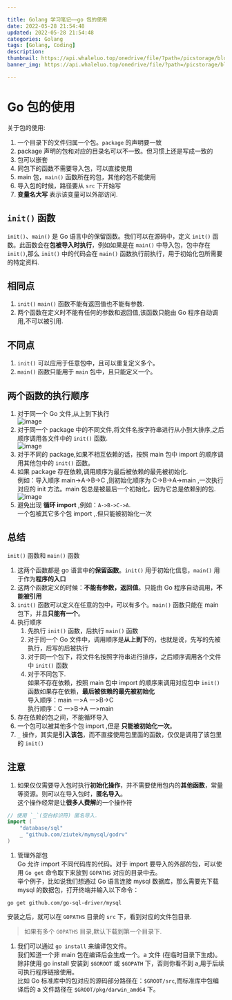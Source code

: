 ```yaml
---

title: Golang 学习笔记——go 包的使用
date: 2022-05-28 21:54:48
updated: 2022-05-28 21:54:48
categories: Golang
tags: [Golang, Coding]
description:
thumbnail: https://api.whaleluo.top/onedrive/file/?path=/picstorage/blog/Golang/icon_img.png&webp=true
banner_img: https://api.whaleluo.top/onedrive/file/?path=/picstorage/blog/Golang/icon_img.png&webp=true

---
```


# Go 包的使用

关于包的使用:

1. 一个目录下的文件归属一个包。`package` 的声明要一致
2. package 声明的包和对应的目录名可以不一致。但习惯上还是写成一致的
3. 包可以嵌套
4. 同包下的函数不需要导入包，可以直接使用
5. main 包，`main()` 函数所在的包，其他的包不能使用
6. 导入包的时候，路径要从 `src` 下开始写
7. **变量名大写** 表示该变量可以外部访问.

## `init()` 函数

`init()`、`main()` 是 Go 语言中的保留函数。我们可以在源码中，定义 `init()` 函数。此函数会在**包被导入时执行**，例如如果是在 `main()` 中导入包，包中存在 `init()`,那么 `init()` 中的代码会在 `main()` 函数执行前执行，用于初始化包所需要的特定资料.

## 相同点

1. `init()` `main()` 函数不能有返回值也不能有参数.
2. 两个函数在定义时不能有任何的参数和返回值,该函数只能由 Go 程序自动调用,不可以被引用.

## 不同点

1. `init()` 可以应用于任意包中，且可以重复定义多个。
2. `main()` 函数只能用于 `main` 包中，且只能定义一个。

## 两个函数的执行顺序

1. 对于同一个 Go 文件,从上到下执行  
   ![image](https://api.whaleluo.top/onedrive/file/?path=/picstorage/blog/Golang/package-1.png&webp=true)
2. 对于同一个 package 中的不同文件,将文件名按字符串进行从小到大排序,之后顺序调用各文件中的 `init()` 函数.  
   ![image](https://api.whaleluo.top/onedrive/file/?path=/picstorage/blog/Golang/package-2.png&webp=true)
3. 对于不同的 package,如果不相互依赖的话，按照 main 包中 import 的顺序调用其他包中的 `init()` 函数。
4. 如果 package 存在依赖,调用顺序为最后被依赖的最先被初始化.  
   例如：导入顺序 main->A->B->C ,则初始化顺序为 C->B->A->main ,一次执行对应的 init 方法。main 包总是被最后一个初始化，因为它总是依赖别的包.  
   ![image](https://api.whaleluo.top/onedrive/file/?path=/picstorage/blog/Golang/package-3.png&webp=true)
5. 避免出现 **循环 import** ,例如：`A->B->C->A`.  
   一个包被其它多个包 import ,.但只能被初始化一次

## 总结

`init()` 函数和 `main()` 函数

1. 这两个函数都是 go 语言中的**保留函数**。`init()` 用于初始化信息，`main()` 用于作为**程序的入口**
2. 这两个函数定义的时候：**不能有参数，返回值**。只能由 Go 程序自动调用，**不能被引用**
3. `init()` 函数可以定义在任意的包中，可以有多个。`main()` 函数只能在 main 包下，并且**只能有一个**。
4. 执行顺序
   1. 先执行 `init()` 函数，后执行 `main()` 函数
   2. 对于同一个 Go 文件中，调用顺序是**从上到下**的，也就是说，先写的先被执行，后写的后被执行
   3. 对于同一个包下，将文件名按照字符串进行排序，之后顺序调用各个文件中 `init()` 函数
   4. 对于不同包下.  
      如果不存在依赖，按照 main 包中 import 的顺序来调用对应包中 `init()` 函数如果存在依赖，**最后被依赖的最先被初始化**  
      导入顺序：main 一>A 一>B->C  
      执行顺序：C 一>B->A 一>main
5. 存在依赖的包之间，不能循环导入
6. 一个包可以被其他多个包 import ,但是 **只能被初始化一次**。
7. `_` 操作，其实是**引入该包**，而不直接使用包里面的函数，仅仅是调用了该包里的 `init()`

## 注意

1. 如果仅仅需要导入包时执行**初始化操作**，并不需要使用包内的**其他函数**，常量等资源。则可以在导入包时，**匿名导入**。  
   这个操作经常是让**很多人费解**的一个操作符

```go
// 使用 `_`(空白标识符) 匿名导入.
import (
    "database/sql"
    _ "github.com/ziutek/mymysql/godrv"
)
```

1. 管理外部包  
   Go 允许 import 不同代码库的代码。对于 import 要导入的外部的包，可以使用 `Go get` 命令取下来放到 `GOPATHS` 对应的目录中去。  
   举个例子，比如说我们想通过 Go 语言连接 mysql 数据库，那么需要先下载 mysql 的数据包，打开终端并输入以下命令：

```shell
go get github.com/go-sql-driver/mysql
```

安装之后，就可以在 `GOPATHS` 目录的 `src` 下，看到对应的文件包目录.

> 如果有多个 `GOPATHS` 目录,默认下载到第一个目录下.

1. 我们可以通过 `go install` 来编译包文件。  
   我们知道一个非 main 包在编译后会生成一个。a 文件 (在临时目录下生成)。除非使用 go install 安装到 `$GOROOT` 或 `$GOPATH` 下，否则你看不到 a,用于后续可执行程序链接使用。  
   比如 Go 标准库中的包对应的源码部分路径在：`$GROOT/src`,而标准库中包编译后的 a 文件路径在 `$GROOT/pkg/darwin_amd64` 下。
